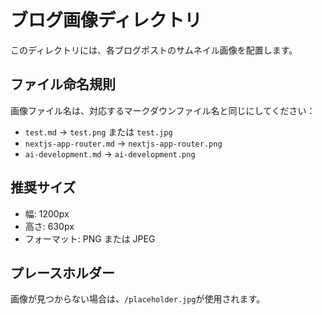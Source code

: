 # ブログ画像ディレクトリ

このディレクトリには、各ブログポストのサムネイル画像を配置します。

## ファイル命名規則

画像ファイル名は、対応するマークダウンファイル名と同じにしてください：

- `test.md` → `test.png` または `test.jpg`
- `nextjs-app-router.md` → `nextjs-app-router.png`
- `ai-development.md` → `ai-development.png`

## 推奨サイズ

- 幅: 1200px
- 高さ: 630px
- フォーマット: PNG または JPEG

## プレースホルダー

画像が見つからない場合は、`/placeholder.jpg`が使用されます。

